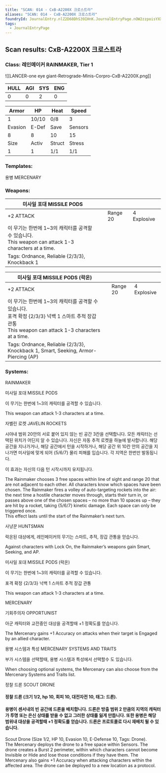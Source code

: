 ```yaml
---
title: "SCAN: 014 - CxB-A2200X 크로스트라"
aliases: "SCAN: 014 - CxB-A2200X 크로스트라"
foundryId: JournalEntry.nlZ2D68DhS39IHnK.JournalEntryPage.nOW2zzpoisYXXv7L
tags:
  - JournalEntryPage
---
```

## Scan results: CxB-A2200X 크로스트라

### Class: 레인메이커 RAINMAKER, Tier 1

![[LANCER-one eye giant-Retrograde-Minis-Corpro-CxB-A2200X.png]]

| HULL | AGI | SYS | ENG |
| --- | --- | --- | --- |
| 0 | 0 | 2 | 0 |

| Armor | HP | Heat | Speed |
| --- | --- | --- | --- |
| 1 | 10/10 | 0/8 | 3 |
| Evasion | E-Def | Save | Sensors |
| 8 | 8 | 10 | 15 |
| Size | Activ | Struct | Stress |
| 1 | 1 | 1/1 | 1/1 |

### Templates:

용병 MERCENARY

### Weapons:

| 미사일 포대 MISSILE PODS |  |  |  |
| --- | --- | --- | --- |
| +2 ATTACK |  | Range 20 | 4 Explosive |  |
| 이 무기는 한번에 1~3의 캐릭터를 공격할 수 있습니다.<br/>This weapon can attack 1-3 characters at a time. |  |  |  |  |  |
| Tags: Ordnance, Reliable {2/3/3}, Knockback 1 |  |  |  |  |  |

| 미사일 포대 MISSILE PODS (락온) |  |  |  |
| --- | --- | --- | --- |
| +2 ATTACK |  | Range 20 | 4 Explosive |  |
| 이 무기는 한번에 1~3의 캐릭터를 공격할 수 있습니다.<br/>포격 확정 {2/3/3} 넉백 1 스마트 추적 장갑 관통<br/>This weapon can attack 1-3 characters at a time. |  |  |  |  |  |
| Tags: Ordnance, Reliable {2/3/3}, Knockback 1, Smart, Seeking, Armor-Piercing (AP) |  |  |  |  |  |

### Systems:

RAINMAKER

미사일 포대 MISSILE PODS

이 무기는 한번에 1~3의 캐릭터를 공격할 수 있습니다.

This weapon can attack 1-3 characters at a time.

자벨린 로켓 JAVELIN ROCKETS

시야내 범위 20안의 서로 붙어 있지 않는 빈 공간 3칸을 선택합니다. 모든 캐릭터는 선택된 위치가 어딘지 알 수 있습니다. 자신은 자동 추적 로켓을 하늘에 발사합니다. 해당 공간을 지나가거나, 해당 공간에서 턴을 시작하거나, 해당 공간 위 10칸 안의 공간을 지나가면 미사일에 맞게 되어 {5/6/7} 물리 피해를 입습니다. 각 지역은 한번만 발동됩니다.

이 효과는 자신의 다음 턴 시작시까지 유지됩니다.

The Rainmaker chooses 3 free spaces within line of sight and range 20 that are not adjacent to each other. All characters know which spaces have been chosen. The Rainmaker fires a volley of auto-targeting rockets into the air: the next time a hostile character moves through, starts their turn in, or passes above one of the chosen spaces – no more than 10 spaces up – they are hit by a rocket, taking {5/6/7} kinetic damage. Each space can only be triggered once.  
This effect lasts until the start of the Rainmaker’s next turn.

사냥꾼 HUNTSMAN

락온된 대상에게, 레인메이커의 무기는 스마트, 추적, 장갑 관통을 얻습니다.

Against characters with Lock On, the Rainmaker’s weapons gain Smart, Seeking, and AP.

미사일 포대 MISSILE PODS (락온)

이 무기는 한번에 1~3의 캐릭터를 공격할 수 있습니다.

포격 확정 {2/3/3} 넉백 1 스마트 추적 장갑 관통

This weapon can attack 1-3 characters at a time.

MERCENARY

기회주의자 OPPORTUNIST

아군 캐릭터와 교전중인 대상을 공격할때 +1 정확도를 얻습니다.

The Mercenary gains +1 Accuracy on attacks when their target is Engaged by an allied character.

용병 시스템과 특성 MERCENARY SYSTEMS AND TRAITS

부가 시스템을 선택할때, 용병 시스템과 특성에서 선택할수 도 있습니다.

When choosing optional systems, the Mercenary can also choose from the Mercenary Systems and Traits list.

정찰 드론 SCOUT DRONE

#### 정찰 드론 (크기 1/2, hp 10, 회피 10, 대전자전 10, 태그: 드론).

#### 용병이 센서내의 빈 공간에 드론을 배치합니다. 드론은 방출 범위 2 만큼의 지역의 캐릭터가 투명 또는 은신 상태를 받을 수 없고 그러한 상태를 잃게 만듭니다. 또한 용병은 해당 범위내 대상을 공격할때 +1 정확도를 얻습니다. 드론은 프로토콜로 다시 재배치 될 수 있습니다.

Scout Drone (Size 1/2, HP 10, Evasion 10, E-Defense 10, Tags: Drone).  
The Mercenary deploys the drone to a free space within Sensors. The drone creates a Burst 2 perimeter, within which characters cannot become Invisible or Hide and lose those conditions if they have them. The Mercenary also gains +1 Accuracy when attacking characters within the affected area. The drone can be deployed to a new location as a protocol.